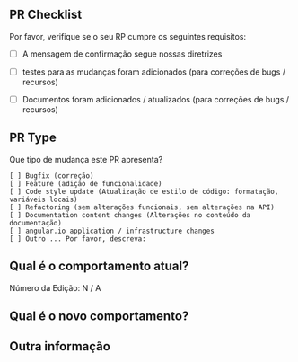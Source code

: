 ## PR Checklist
Por favor, verifique se o seu RP cumpre os seguintes requisitos:

- [ ] A mensagem de confirmação segue nossas diretrizes
- [ ] testes para as mudanças foram adicionados (para correções de bugs / recursos)
- [ ] Documentos foram adicionados / atualizados (para correções de bugs / recursos)


## PR Type
Que tipo de mudança este PR apresenta?

<!-- Por favor, verifique o que se aplica a este PR usando "x". -->
```
[ ] Bugfix (correção)
[ ] Feature (adição de funcionalidade)
[ ] Code style update (Atualização de estilo de código: formatação, variáveis ​​locais)
[ ] Refactoring (sem alterações funcionais, sem alterações na API)
[ ] Documentation content changes (Alterações no conteúdo da documentação)
[ ] angular.io application / infrastructure changes
[ ] Outro ... Por favor, descreva:

```

## Qual é o comportamento atual?
<!-- Descreva o comportamento atual que você está modificando ou vincule a um problema relevante. -->

Número da Edição: N / A



## Qual é o novo comportamento?



<!-- Se este PR contiver uma alteração significativa, descreva o impacto e o caminho de migração dos aplicativos existentes abaixo. -->


## Outra informação